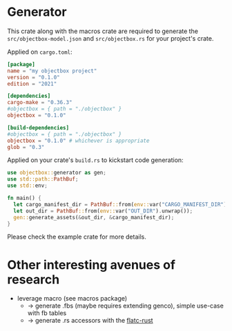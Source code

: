 # Generator

This crate along with the macros crate are required to generate the `src/objectbox-model.json` and `src/objectbox.rs`
for your project's crate.

Applied on `cargo.toml`:

```toml
[package]
name = "my objectbox project"
version = "0.1.0"
edition = "2021"

[dependencies]
cargo-make = "0.36.3"
#objectbox = { path = "./objectbox" }
objectbox = "0.1.0"

[build-dependencies]
#objectbox = { path = "./objectbox" }
objectbox = "0.1.0" # whichever is appropriate
glob = "0.3"
```

Applied on your crate's `build.rs` to kickstart code generation:

```rust
use objectbox::generator as gen;
use std::path::PathBuf;
use std::env;

fn main() {
  let cargo_manifest_dir = PathBuf::from(env::var("CARGO_MANIFEST_DIR").unwrap());
  let out_dir = PathBuf::from(env::var("OUT_DIR").unwrap());
  gen::generate_assets(&out_dir, &cargo_manifest_dir);
}
```

Please check the example crate for more details.

# Other interesting avenues of research
* leverage macro (see macros package)
  * -> generate .fbs (maybe requires extending genco), simple use-case with fb tables
  * -> generate .rs accessors with the [flatc-rust](https://github.com/frol/flatc-rust)